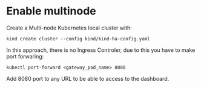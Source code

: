 # Enable multinode

Create a Multi-node Kubernetes local cluster with:
```
kind create cluster --config kind/kind-ha-config.yaml
```

In this approach, there is no Ingress Controler, due to this you have
to make port forwaring:

```
kubectl port-forward <gateway_pod_name> 8080
```

Add 8080 port to any URL to be able to access to the dashboard. 
